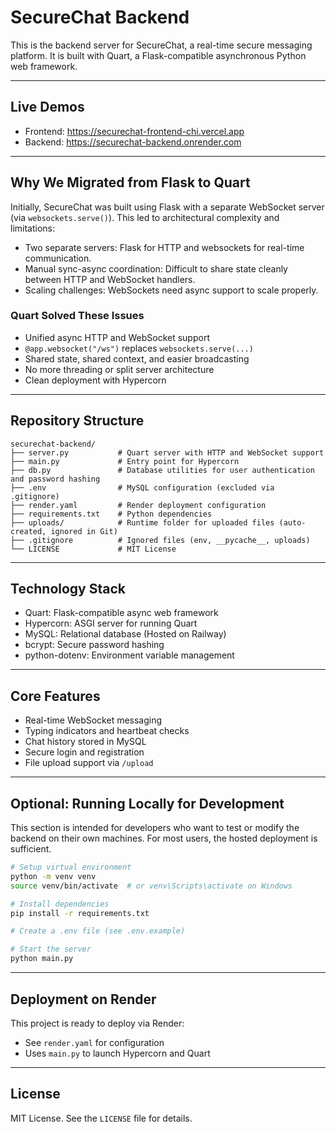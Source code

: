 # SecureChat Backend

This is the backend server for SecureChat, a real-time secure messaging platform. It is built with Quart, a Flask-compatible asynchronous Python web framework.

---
## Live Demos

- Frontend: https://securechat-frontend-chi.vercel.app
- Backend: https://securechat-backend.onrender.com

---
## Why We Migrated from Flask to Quart

Initially, SecureChat was built using Flask with a separate WebSocket server (via `websockets.serve()`). This led to architectural complexity and limitations:

- Two separate servers: Flask for HTTP and websockets for real-time communication.
- Manual sync-async coordination: Difficult to share state cleanly between HTTP and WebSocket handlers.
- Scaling challenges: WebSockets need async support to scale properly.

### Quart Solved These Issues

- Unified async HTTP and WebSocket support
- `@app.websocket("/ws")` replaces `websockets.serve(...)`
- Shared state, shared context, and easier broadcasting
- No more threading or split server architecture
- Clean deployment with Hypercorn

---

## Repository Structure

```
securechat-backend/
├── server.py           # Quart server with HTTP and WebSocket support
├── main.py             # Entry point for Hypercorn
├── db.py               # Database utilities for user authentication and password hashing
├── .env                # MySQL configuration (excluded via .gitignore)
├── render.yaml         # Render deployment configuration
├── requirements.txt    # Python dependencies
├── uploads/            # Runtime folder for uploaded files (auto-created, ignored in Git)
├── .gitignore          # Ignored files (env, __pycache__, uploads)
└── LICENSE             # MIT License
```

---

## Technology Stack

- Quart: Flask-compatible async web framework
- Hypercorn: ASGI server for running Quart
- MySQL: Relational database (Hosted on Railway)
- bcrypt: Secure password hashing
- python-dotenv: Environment variable management

---

## Core Features

- Real-time WebSocket messaging
- Typing indicators and heartbeat checks
- Chat history stored in MySQL
- Secure login and registration
- File upload support via `/upload`

---

## Optional: Running Locally for Development
This section is intended for developers who want to test or modify the backend on their own machines. For most users, the hosted deployment is sufficient.

```bash
# Setup virtual environment
python -m venv venv
source venv/bin/activate  # or venv\Scripts\activate on Windows

# Install dependencies
pip install -r requirements.txt

# Create a .env file (see .env.example)

# Start the server
python main.py
```

---

## Deployment on Render

This project is ready to deploy via Render:

- See `render.yaml` for configuration
- Uses `main.py` to launch Hypercorn and Quart

---

## License

MIT License. See the `LICENSE` file for details.
